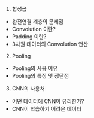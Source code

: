 1. 합성곱
- 완전연결 계층의 문제점
- Convolution 이란?
- Padding 이란?
- 3차원 데이터의 Convolution 연산

2. Pooling
- Pooling의 사용 이유
- Pooling의 특징 및 장단점

3. CNN의 사용처
- 어떤 데이터에 CNN이 유리한가?
- CNN이 학습하기 어려운 데이터
